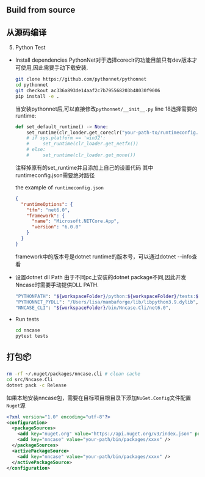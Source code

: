 ## Build from source

## 从源码编译


5. Python Test

- Install dependencies
  PythonNet对于选择coreclr的功能目前只有dev版本才可使用,因此需要手动下载安装.
  ```sh
  git clone https://github.com/pythonnet/pythonnet
  cd pythonnet
  git checkout ac336a893de14aaf2c7b795568203b48030f9006
  pip install -e .
  ```

  当安装pythonnet后,可以直接修改`pythonnet/__init__.py` line 18选择需要的runtime:

  ```python
  def set_default_runtime() -> None:
      set_runtime(clr_loader.get_coreclr("your-path-to/runtimeconfig.json"))
      # if sys.platform == 'win32':
      #     set_runtime(clr_loader.get_netfx())
      # else:
      #     set_runtime(clr_loader.get_mono())
  ```
  注释掉原有的set_runtime并且添加上自己的设置代码
  其中runtimeconfig.json需要绝对路径

  the example of `runtimeconfig.json`
  ```json
  {
    "runtimeOptions": {
      "tfm": "net6.0",
      "framework": {
        "name": "Microsoft.NETCore.App",
        "version": "6.0.0"
      }
    }
  }
  ```
  framework中的版本号是dotnet runtime的版本号，可以通过dotnet --info查看

- 设置dotnet dll Path
  由于不同pc上安装的dotnet package不同,因此开发Nncase时需要手动提供DLL PATH.
  ```sh
  "PYTHONPATH": "${workspaceFolder}/python:${workspaceFolder}/tests:${env:PYTHONPATH}",
  "PYTHONNET_PYDLL": "/Users/lisa/mambaforge/lib/libpython3.9.dylib",
  "NNCASE_CLI": "${workspaceFolder}/bin/Nncase.Cli/net6.0",
  ```

- Run tests

  ```sh
  cd nncase
  pytest tests
  ```

## 打包📦

```sh
rm -rf ~/.nuget/packages/nncase.cli # clean cache
cd src/Nncase.Cli
dotnet pack -c Release
```

如果本地安装nncase包，需要在目标项目根目录下添加`NuGet.Config`文件配置`Nuget`源
```xml
<?xml version="1.0" encoding="utf-8"?>
<configuration>
  <packageSources>
    <add key="nuget.org" value="https://api.nuget.org/v3/index.json" protocolVersion="3" />
    <add key="nncase" value="your-path/bin/packages/xxxx" />
  </packageSources>
  <activePackageSource>
    <add key="nncase" value="your-path/bin/packages/xxxx" />
  </activePackageSource>
</configuration>
```